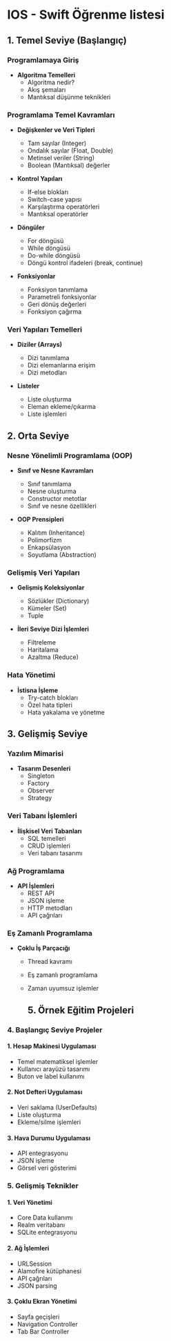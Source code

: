 # IOS - Swift Öğrenme listesi

## 1. Temel Seviye (Başlangıç)

### Programlamaya Giriş
- **Algoritma Temelleri**
  - Algoritma nedir?
  - Akış şemaları
  - Mantıksal düşünme teknikleri

### Programlama Temel Kavramları
- **Değişkenler ve Veri Tipleri**
  - Tam sayılar (Integer)
  - Ondalık sayılar (Float, Double)
  - Metinsel veriler (String)
  - Boolean (Mantıksal) değerler

- **Kontrol Yapıları**
  - If-else blokları
  - Switch-case yapısı
  - Karşılaştırma operatörleri
  - Mantıksal operatörler

- **Döngüler**
  - For döngüsü
  - While döngüsü
  - Do-while döngüsü
  - Döngü kontrol ifadeleri (break, continue)

- **Fonksiyonlar**
  - Fonksiyon tanımlama
  - Parametreli fonksiyonlar
  - Geri dönüş değerleri
  - Fonksiyon çağırma

### Veri Yapıları Temelleri
- **Diziler (Arrays)**
  - Dizi tanımlama
  - Dizi elemanlarına erişim
  - Dizi metodları

- **Listeler**
  - Liste oluşturma
  - Eleman ekleme/çıkarma
  - Liste işlemleri

## 2. Orta Seviye

### Nesne Yönelimli Programlama (OOP)
- **Sınıf ve Nesne Kavramları**
  - Sınıf tanımlama
  - Nesne oluşturma
  - Constructor metotlar
  - Sınıf ve nesne özellikleri

- **OOP Prensipleri**
  - Kalıtım (Inheritance)
  - Polimorfizm
  - Enkapsülasyon
  - Soyutlama (Abstraction)

### Gelişmiş Veri Yapıları
- **Gelişmiş Koleksiyonlar**
  - Sözlükler (Dictionary)
  - Kümeler (Set)
  - Tuple

- **İleri Seviye Dizi İşlemleri**
  - Filtreleme
  - Haritalama
  - Azaltma (Reduce)

### Hata Yönetimi
- **İstisna İşleme**
  - Try-catch blokları
  - Özel hata tipleri
  - Hata yakalama ve yönetme

## 3. Gelişmiş Seviye

### Yazılım Mimarisi
- **Tasarım Desenleri**
  - Singleton
  - Factory
  - Observer
  - Strategy

### Veri Tabanı İşlemleri
- **İlişkisel Veri Tabanları**
  - SQL temelleri
  - CRUD işlemleri
  - Veri tabanı tasarımı

### Ağ Programlama
- **API İşlemleri**
  - REST API
  - JSON işleme
  - HTTP metodları
  - API çağrıları

### Eş Zamanlı Programlama
- **Çoklu İş Parçacığı**
  - Thread kavramı
  - Eş zamanlı programlama
  - Zaman uyumsuz işlemler
 
    ## 5. Örnek Eğitim Projeleri

### 4. Başlangıç Seviye Projeler

#### 1. Hesap Makinesi Uygulaması
- Temel matematiksel işlemler
- Kullanıcı arayüzü tasarımı
- Buton ve label kullanımı

#### 2. Not Defteri Uygulaması
- Veri saklama (UserDefaults)
- Liste oluşturma
- Ekleme/silme işlemleri

#### 3. Hava Durumu Uygulaması
- API entegrasyonu
- JSON işleme
- Görsel veri gösterimi

### 5. Gelişmiş Teknikler

#### 1. Veri Yönetimi
- Core Data kullanımı
- Realm veritabanı
- SQLite entegrasyonu

#### 2. Ağ İşlemleri
- URLSession
- Alamofire kütüphanesi
- API çağrıları
- JSON parsing

#### 3. Çoklu Ekran Yönetimi
- Sayfa geçişleri
- Navigation Controller
- Tab Bar Controller
